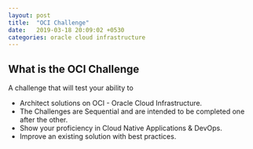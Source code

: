 ```yaml
---
layout: post
title:  "OCI Challenge"
date:   2019-03-18 20:09:02 +0530
categories: oracle cloud infrastructure
---
```



What is the OCI Challenge
--------------------------
A challenge that will test your ability to 
* Architect solutions on OCI - Oracle Cloud Infrastructure.
* The Challenges are Sequential and are intended to be completed one after the other. 
* Show your proficiency in Cloud Native Applications & DevOps.
* Improve an existing solution with best practices. 


